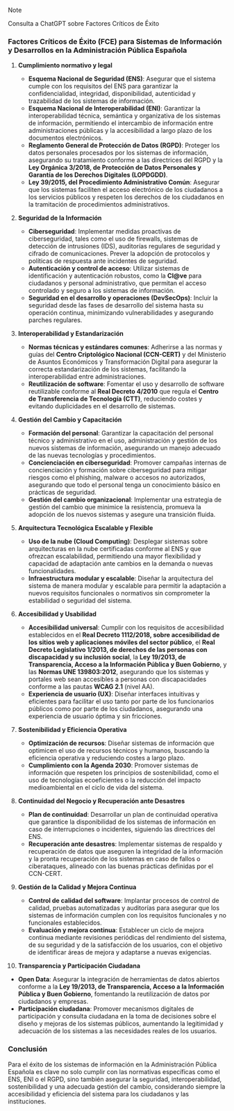 > [!NOTE]
> Consulta a ChatGPT sobre Factores Críticos de Éxito

### Factores Críticos de Éxito (FCE) para Sistemas de Información y Desarrollos en la Administración Pública Española

1. **Cumplimiento normativo y legal**
   - **Esquema Nacional de Seguridad (ENS)**: Asegurar que el sistema cumple con los requisitos del ENS para garantizar la confidencialidad, integridad, disponibilidad, autenticidad y trazabilidad de los sistemas de información.
   - **Esquema Nacional de Interoperabilidad (ENI)**: Garantizar la interoperabilidad técnica, semántica y organizativa de los sistemas de información, permitiendo el intercambio de información entre administraciones públicas y la accesibilidad a largo plazo de los documentos electrónicos.
   - **Reglamento General de Protección de Datos (RGPD)**: Proteger los datos personales procesados por los sistemas de información, asegurando su tratamiento conforme a las directrices del RGPD y la **Ley Orgánica 3/2018, de Protección de Datos Personales y Garantía de los Derechos Digitales (LOPDGDD)**.
   - **Ley 39/2015, del Procedimiento Administrativo Común**: Asegurar que los sistemas faciliten el acceso electrónico de los ciudadanos a los servicios públicos y respeten los derechos de los ciudadanos en la tramitación de procedimientos administrativos.

2. **Seguridad de la Información**
   - **Ciberseguridad**: Implementar medidas proactivas de ciberseguridad, tales como el uso de firewalls, sistemas de detección de intrusiones (IDS), auditorías regulares de seguridad y cifrado de comunicaciones. Prever la adopción de protocolos y políticas de respuesta ante incidentes de seguridad.
   - **Autenticación y control de acceso**: Utilizar sistemas de identificación y autenticación robustos, como la **Cl@ve** para ciudadanos y personal administrativo, que permitan el acceso controlado y seguro a los sistemas de información.
   - **Seguridad en el desarrollo y operaciones (DevSecOps)**: Incluir la seguridad desde las fases de desarrollo del sistema hasta su operación continua, minimizando vulnerabilidades y asegurando parches regulares.

3. **Interoperabilidad y Estandarización**
   - **Normas técnicas y estándares comunes**: Adherirse a las normas y guías del **Centro Criptológico Nacional (CCN-CERT)** y del Ministerio de Asuntos Económicos y Transformación Digital para asegurar la correcta estandarización de los sistemas, facilitando la interoperabilidad entre administraciones.
   - **Reutilización de software**: Fomentar el uso y desarrollo de software reutilizable conforme al **Real Decreto 4/2010** que regula el **Centro de Transferencia de Tecnología (CTT)**, reduciendo costes y evitando duplicidades en el desarrollo de sistemas.
   
4. **Gestión del Cambio y Capacitación**
   - **Formación del personal**: Garantizar la capacitación del personal técnico y administrativo en el uso, administración y gestión de los nuevos sistemas de información, asegurando un manejo adecuado de las nuevas tecnologías y procedimientos.
   - **Concienciación en ciberseguridad**: Promover campañas internas de concienciación y formación sobre ciberseguridad para mitigar riesgos como el phishing, malware o accesos no autorizados, asegurando que todo el personal tenga un conocimiento básico en prácticas de seguridad.
   - **Gestión del cambio organizacional**: Implementar una estrategia de gestión del cambio que minimice la resistencia, promueva la adopción de los nuevos sistemas y asegure una transición fluida.

5. **Arquitectura Tecnológica Escalable y Flexible**
   - **Uso de la nube (Cloud Computing)**: Desplegar sistemas sobre arquitecturas en la nube certificadas conforme al ENS y que ofrezcan escalabilidad, permitiendo una mayor flexibilidad y capacidad de adaptación ante cambios en la demanda o nuevas funcionalidades.
   - **Infraestructura modular y escalable**: Diseñar la arquitectura del sistema de manera modular y escalable para permitir la adaptación a nuevos requisitos funcionales o normativos sin comprometer la estabilidad o seguridad del sistema.

6. **Accesibilidad y Usabilidad**
   - **Accesibilidad universal**: Cumplir con los requisitos de accesibilidad establecidos en el **Real Decreto 1112/2018, sobre accesibilidad de los sitios web y aplicaciones móviles del sector público**, el **Real Decreto Legislativo 1/2013, de derechos de las personas con discapacidad y su inclusión social**, la **Ley 19/2013, de Transparencia, Acceso a la Información Pública y Buen Gobierno**, y las **Normas UNE 139803:2012**, asegurando que los sistemas y portales web sean accesibles a personas con discapacidades conforme a las pautas **WCAG 2.1** (nivel AA).
   - **Experiencia de usuario (UX)**: Diseñar interfaces intuitivas y eficientes para facilitar el uso tanto por parte de los funcionarios públicos como por parte de los ciudadanos, asegurando una experiencia de usuario óptima y sin fricciones.

7. **Sostenibilidad y Eficiencia Operativa**
   - **Optimización de recursos**: Diseñar sistemas de información que optimicen el uso de recursos técnicos y humanos, buscando la eficiencia operativa y reduciendo costes a largo plazo.
   - **Cumplimiento con la Agenda 2030**: Promover sistemas de información que respeten los principios de sostenibilidad, como el uso de tecnologías ecoeficientes o la reducción del impacto medioambiental en el ciclo de vida del sistema.
   
8. **Continuidad del Negocio y Recuperación ante Desastres**
   - **Plan de continuidad**: Desarrollar un plan de continuidad operativa que garantice la disponibilidad de los sistemas de información en caso de interrupciones o incidentes, siguiendo las directrices del ENS.
   - **Recuperación ante desastres**: Implementar sistemas de respaldo y recuperación de datos que aseguren la integridad de la información y la pronta recuperación de los sistemas en caso de fallos o ciberataques, alineado con las buenas prácticas definidas por el CCN-CERT.

9. **Gestión de la Calidad y Mejora Continua**
   - **Control de calidad del software**: Implantar procesos de control de calidad, pruebas automatizadas y auditorías para asegurar que los sistemas de información cumplen con los requisitos funcionales y no funcionales establecidos.
   - **Evaluación y mejora continua**: Establecer un ciclo de mejora continua mediante revisiones periódicas del rendimiento del sistema, de su seguridad y de la satisfacción de los usuarios, con el objetivo de identificar áreas de mejora y adaptarse a nuevas exigencias.

10. **Transparencia y Participación Ciudadana**
   - **Open Data**: Asegurar la integración de herramientas de datos abiertos conforme a la **Ley 19/2013, de Transparencia, Acceso a la Información Pública y Buen Gobierno**, fomentando la reutilización de datos por ciudadanos y empresas.
   - **Participación ciudadana**: Promover mecanismos digitales de participación y consulta ciudadana en la toma de decisiones sobre el diseño y mejoras de los sistemas públicos, aumentando la legitimidad y adecuación de los sistemas a las necesidades reales de los usuarios.

### Conclusión
Para el éxito de los sistemas de información en la Administración Pública Española es clave no solo cumplir con las normativas específicas como el ENS, ENI o el RGPD, sino también asegurar la seguridad, interoperabilidad, sostenibilidad y una adecuada gestión del cambio, considerando siempre la accesibilidad y eficiencia del sistema para los ciudadanos y las instituciones.